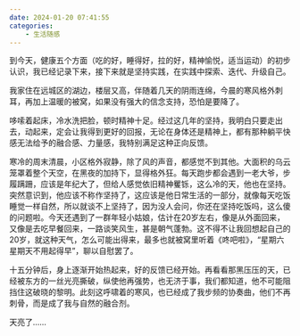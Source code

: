 ```yaml
---
date: 2024-01-20 07:41:55
categories:
    - 生活随感
---
```


到今天，健康五个方面（吃的好，睡得好，拉的好，精神愉悦，适当运动）的初步认识，我已经记录下来，接下来就是坚持实践，在实践中探索、迭代、升级自己。

我家住在远城区的湖边，楼层又高，伴随着几天的阴雨连绵，今晨的寒风格外刺耳，再加上温暖的被窝，如果没有强大的信念支持，恐怕是要降了。

哆嗦着起床，冷水洗把脸，顿时精神十足。经过这几年的坚持，我明白只要走出去，动起来，定会让我得到更好的回报，无论在身体还是精神上，都有那种躺平快感无法给予的融合感、力量感，我特别满足这种正向反馈。

寒冷的周末清晨，小区格外寂静，除了风的声音，都感觉不到其他。大面积的乌云笼罩着整个天空，在黑夜的加持下，显得格外狂。每天跑步都会遇到一老大爷，步履蹒跚，应该是年纪大了，但给人感觉依旧精神矍铄，这么冷的天，他也在坚持。突然意识到，他应该不称作坚持了，这应该是他日常生活的一部分，就像每天吃饭睡觉一样自然，所以就谈不上坚持了，因为没人会问，你还在坚持吃饭吗，这么傻的问题啦。今天还遇到了一群年轻小姑娘，估计在20岁左右，像是从外面回来，又像是去吃早餐回来，一路谈笑风生，甚是朝气蓬勃。这不得不让我回想起自己的20岁，就这种天气，怎么可能出得来，最多也就被窝里听着《咚吧啦》，“星期六星期天不用起得早”，聊以自慰罢了。

十五分钟后，身上逐渐开始热起来，好的反馈已经开始。再看看那黑压压的天，已经被东方的一丝光亮撕破，纵使他再强势，也无济于事，我们都知道，他不可能阻挡住这破晓的黎明。此刻这呼啸着的寒风，也已经成了我步频的协奏曲，他们不再刺骨，而是成了我与自然的融合剂。

天亮了……